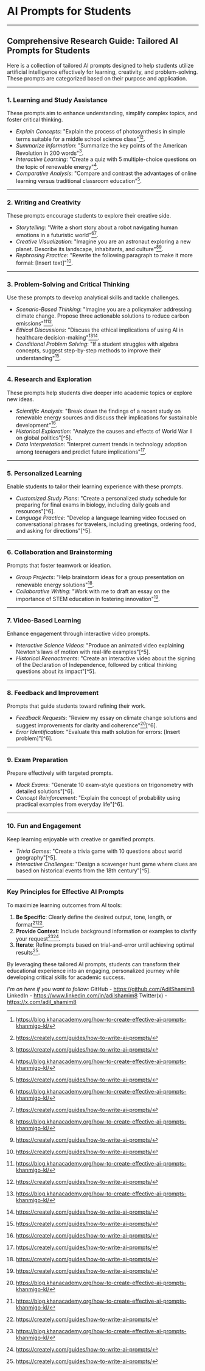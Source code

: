 # AI Prompts for Students

---

## Comprehensive Research Guide: Tailored AI Prompts for Students

Here is a collection of tailored AI prompts designed to help students utilize artificial intelligence effectively for learning, creativity, and problem-solving. These prompts are categorized based on their purpose and application.

---

### **1. Learning and Study Assistance**

These prompts aim to enhance understanding, simplify complex topics, and foster critical thinking.

- *Explain Concepts*: "Explain the process of photosynthesis in simple terms suitable for a middle school science class"[^1][^4].
- *Summarize Information*: "Summarize the key points of the American Revolution in 200 words"[^4].
- *Interactive Learning*: "Create a quiz with 5 multiple-choice questions on the topic of renewable energy"[^1].
- *Comparative Analysis*: "Compare and contrast the advantages of online learning versus traditional classroom education"[^4].

---

### **2. Writing and Creativity**

These prompts encourage students to explore their creative side.

- *Storytelling*: "Write a short story about a robot navigating human emotions in a futuristic world"[^1][^4].
- *Creative Visualization*: "Imagine you are an astronaut exploring a new planet. Describe its landscape, inhabitants, and culture"[^1][^4].
- *Rephrasing Practice*: "Rewrite the following paragraph to make it more formal: [Insert text]"[^4].

---

### **3. Problem-Solving and Critical Thinking**

Use these prompts to develop analytical skills and tackle challenges.

- *Scenario-Based Thinking*: "Imagine you are a policymaker addressing climate change. Propose three actionable solutions to reduce carbon emissions"[^1][^4].
- *Ethical Discussions*: "Discuss the ethical implications of using AI in healthcare decision-making"[^1][^4].
- *Conditional Problem Solving*: "If a student struggles with algebra concepts, suggest step-by-step methods to improve their understanding"[^4].

---

### **4. Research and Exploration**

These prompts help students dive deeper into academic topics or explore new ideas.

- *Scientific Analysis*: "Break down the findings of a recent study on renewable energy sources and discuss their implications for sustainable development"[^4].
- *Historical Exploration*: "Analyze the causes and effects of World War II on global politics"[^5].
- *Data Interpretation*: "Interpret current trends in technology adoption among teenagers and predict future implications"[^4].

---

### **5. Personalized Learning**

Enable students to tailor their learning experience with these prompts.

- *Customized Study Plans*: "Create a personalized study schedule for preparing for final exams in biology, including daily goals and resources"[^6].
- *Language Practice*: "Develop a language learning video focused on conversational phrases for travelers, including greetings, ordering food, and asking for directions"[^5].

---

### **6. Collaboration and Brainstorming**

Prompts that foster teamwork or ideation.

- *Group Projects*: "Help brainstorm ideas for a group presentation on renewable energy solutions"[^4].
- *Collaborative Writing*: "Work with me to draft an essay on the importance of STEM education in fostering innovation"[^4].

---

### **7. Video-Based Learning**

Enhance engagement through interactive video prompts.

- *Interactive Science Videos*: "Produce an animated video explaining Newton's laws of motion with real-life examples"[^5].
- *Historical Reenactments*: "Create an interactive video about the signing of the Declaration of Independence, followed by critical thinking questions about its impact"[^5].

---

### **8. Feedback and Improvement**

Prompts that guide students toward refining their work.

- *Feedback Requests*: "Review my essay on climate change solutions and suggest improvements for clarity and coherence"[^1][^6].
- *Error Identification*: "Evaluate this math solution for errors: [Insert problem]"[^6].

---

### **9. Exam Preparation**

Prepare effectively with targeted prompts.

- *Mock Exams*: "Generate 10 exam-style questions on trigonometry with detailed solutions"[^6].
- *Concept Reinforcement*: "Explain the concept of probability using practical examples from everyday life"[^6].

---

### **10. Fun and Engagement**

Keep learning enjoyable with creative or gamified prompts.

- *Trivia Games*: "Create a trivia game with 10 questions about world geography"[^5].
- *Interactive Challenges*: "Design a scavenger hunt game where clues are based on historical events from the 18th century"[^5].

---

### Key Principles for Effective AI Prompts

To maximize learning outcomes from AI tools:

1. **Be Specific**: Clearly define the desired output, tone, length, or format[^1][^4].
2. **Provide Context**: Include background information or examples to clarify your request[^1][^4].
3. **Iterate**: Refine prompts based on trial-and-error until achieving optimal results[^4].

By leveraging these tailored AI prompts, students can transform their educational experience into an engaging, personalized journey while developing critical skills for academic success.


[^1]: https://blog.khanacademy.org/how-to-create-effective-ai-prompts-khanmigo-kl/

[^2]: https://clickup.com/ai/prompts/teachers

[^3]: https://clickup.com/ai/prompts/school

[^4]: https://creately.com/guides/how-to-write-ai-prompts/




*I'm on here if you want to follow:*
GitHub -  https://github.com/AdilShamim8 
LinkedIn - https://www.linkedin.com/in/adilshamim8 
Twitter(x) - https://x.com/adil_shamim8


